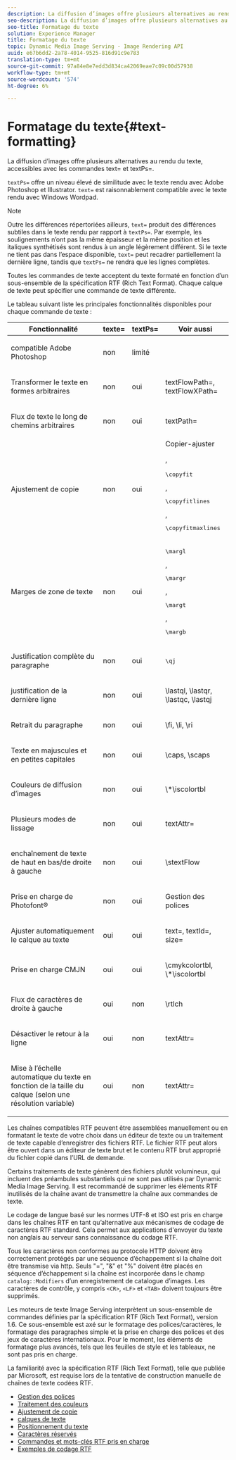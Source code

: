 ```yaml
---
description: La diffusion d’images offre plusieurs alternatives au rendu du texte, accessibles avec les commandes text= et textPs=.
seo-description: La diffusion d’images offre plusieurs alternatives au rendu du texte, accessibles avec les commandes text= et textPs=.
seo-title: Formatage du texte
solution: Experience Manager
title: Formatage du texte
topic: Dynamic Media Image Serving - Image Rendering API
uuid: e67b6dd2-2a78-4014-9525-816d91c9e783
translation-type: tm+mt
source-git-commit: 97a84e8e7edd3d834ca42069eae7c09c00d57938
workflow-type: tm+mt
source-wordcount: '574'
ht-degree: 6%

---
```



# Formatage du texte{#text-formatting}

La diffusion d’images offre plusieurs alternatives au rendu du texte, accessibles avec les commandes text= et textPs=.

`textPs=` offre un niveau élevé de similitude avec le texte rendu avec Adobe Photoshop et Illustrator. `text=` est raisonnablement compatible avec le texte rendu avec Windows Wordpad.

>[!NOTE]
>
>Outre les différences répertoriées ailleurs, `text=` produit des différences subtiles dans le texte rendu par rapport à `textPs=`. Par exemple, les soulignements n’ont pas la même épaisseur et la même position et les italiques synthétisés sont rendus à un angle légèrement différent. Si le texte ne tient pas dans l’espace disponible, `text=` peut recadrer partiellement la dernière ligne, tandis que `textPs=` ne rendra que les lignes complètes.

Toutes les commandes de texte acceptent du texte formaté en fonction d’un sous-ensemble de la spécification RTF (Rich Text Format). Chaque calque de texte peut spécifier une commande de texte différente.

Le tableau suivant liste les principales fonctionnalités disponibles pour chaque commande de texte :

<table id="table_9C41CBDA94C24805B538E5049B0137C6"> 
 <thead> 
  <tr> 
   <th class="entry"> <b> Fonctionnalité</b> </th> 
   <th class="entry"> <b> texte=</b> </th> 
   <th class="entry"> <b> textPs=</b> </th> 
   <th class="entry"> <b> Voir aussi</b> </th> 
  </tr> 
 </thead>
 <tbody> 
  <tr> 
   <td> <p> compatible Adobe Photoshop </p> </td> 
   <td> <p> non </p> </td> 
   <td> <p> limité </p> </td> 
   <td> <p> </p> </td> 
  </tr> 
  <tr> 
   <td> <p>Transformer le texte en formes arbitraires </p> </td> 
   <td> <p>non </p> </td> 
   <td> <p>oui </p> </td> 
   <td> <p>textFlowPath=, textFlowXPath= </p> </td> 
  </tr> 
  <tr> 
   <td> <p>Flux de texte le long de chemins arbitraires </p> </td> 
   <td> <p>non </p> </td> 
   <td> <p>oui </p> </td> 
   <td> <p>textPath= </p> </td> 
  </tr> 
  <tr> 
   <td> <p>Ajustement de copie </p> </td> 
   <td> <p>non </p> </td> 
   <td> <p>oui </p> </td> 
   <td> Copier-ajuster <p>, <pre>\copyfit</pre>, <pre>\copyfitlines</pre>, <pre>\copyfitmaxlines</pre> </p> </td> 
  </tr> 
  <tr> 
   <td> <p>Marges de zone de texte </p> </td> 
   <td> <p>non </p> </td> 
   <td> <p>oui </p> </td> 
   <td> <p><pre>\margl</pre>, <pre>\margr</pre>, <pre>\margt</pre>, <pre>\margb</pre> </p> </td> 
  </tr> 
  <tr> 
   <td> <p>Justification complète du paragraphe </p> </td> 
   <td> <p>non </p> </td> 
   <td> <p>oui </p> </td> 
   <td> <p><pre>\qj</pre> </p> </td> 
  </tr> 
  <tr> 
   <td> <p>justification de la dernière ligne </p> </td> 
   <td> <p>non </p> </td> 
   <td> <p>oui </p> </td> 
   <td> <p>\lastql, \lastqr, \lastqc, \lastqj </p> </td> 
  </tr> 
  <tr> 
   <td> <p>Retrait du paragraphe </p> </td> 
   <td> <p>non </p> </td> 
   <td> <p>oui </p> </td> 
   <td> <p>\fi, \li, \ri </p> </td> 
  </tr> 
  <tr> 
   <td> <p>Texte en majuscules et en petites capitales </p> </td> 
   <td> <p>non </p> </td> 
   <td> <p>oui </p> </td> 
   <td> <p>\caps, \scaps </p> </td> 
  </tr> 
  <tr> 
   <td> <p>Couleurs de diffusion d’images </p> </td> 
   <td> <p>non </p> </td> 
   <td> <p>oui </p> </td> 
   <td> <p>\*\iscolortbl </p> </td> 
  </tr> 
  <tr> 
   <td> <p>Plusieurs modes de lissage </p> </td> 
   <td> <p>non </p> </td> 
   <td> <p>oui </p> </td> 
   <td> <p>textAttr= </p> </td> 
  </tr> 
  <tr> 
   <td> <p>enchaînement de texte de haut en bas/de droite à gauche </p> </td> 
   <td> <p>non </p> </td> 
   <td> <p>oui </p> </td> 
   <td> <p>\stextFlow </p> </td> 
  </tr> 
  <tr> 
   <td> <p>Prise en charge de Photofont® </p> </td> 
   <td> <p>non </p> </td> 
   <td> <p>oui </p> </td> 
   <td> Gestion des polices </td> 
  </tr> 
  <tr> 
   <td> <p>Ajuster automatiquement le calque au texte </p> </td> 
   <td> <p>oui </p> </td> 
   <td> <p>oui </p> </td> 
   <td> <p>text=, textId=, size= </p> </td> 
  </tr> 
  <tr> 
   <td> <p>Prise en charge CMJN </p> </td> 
   <td> <p>oui </p> </td> 
   <td> <p>oui </p> </td> 
   <td> <p>\cmykcolortbl, \*\iscolortbl </p> </td> 
  </tr> 
  <tr> 
   <td> <p>Flux de caractères de droite à gauche </p> </td> 
   <td> <p>oui </p> </td> 
   <td> <p>non </p> </td> 
   <td> <p>\rtlch </p> </td> 
  </tr> 
  <tr> 
   <td> <p>Désactiver le retour à la ligne </p> </td> 
   <td> <p>oui </p> </td> 
   <td> <p>non </p> </td> 
   <td> <p>textAttr= </p> </td> 
  </tr> 
  <tr> 
   <td> <p>Mise à l’échelle automatique du texte en fonction de la taille du calque (selon une résolution variable) </p> </td> 
   <td> <p>oui </p> </td> 
   <td> <p>non </p> </td> 
   <td> <p>textAttr= </p> </td> 
  </tr> 
 </tbody> 
</table>

Les chaînes compatibles RTF peuvent être assemblées manuellement ou en formatant le texte de votre choix dans un éditeur de texte ou un traitement de texte capable d’enregistrer des fichiers RTF. Le fichier RTF peut alors être ouvert dans un éditeur de texte brut et le contenu RTF brut approprié du fichier copié dans l’URL de demande.

Certains traitements de texte génèrent des fichiers plutôt volumineux, qui incluent des préambules substantiels qui ne sont pas utilisés par Dynamic Media Image Serving. Il est recommandé de supprimer les éléments RTF inutilisés de la chaîne avant de transmettre la chaîne aux commandes de texte.

Le codage de langue basé sur les normes UTF-8 et ISO est pris en charge dans les chaînes RTF en tant qu’alternative aux mécanismes de codage de caractères RTF standard. Cela permet aux applications d&#39;envoyer du texte non anglais au serveur sans connaissance du codage RTF.

Tous les caractères non conformes au protocole HTTP doivent être correctement protégés par une séquence d’échappement si la chaîne doit être transmise via http. Seuls &quot;=&quot;, &quot;&amp;&quot; et &quot;%&quot; doivent être placés en séquence d’échappement si la chaîne est incorporée dans le champ `catalog::Modifiers` d’un enregistrement de catalogue d’images. Les caractères de contrôle, y compris `<CR>`, `<LF>` et `<TAB>` doivent toujours être supprimés.

Les moteurs de texte Image Serving interprètent un sous-ensemble de commandes définies par la spécification RTF (Rich Text Format), version 1.6. Ce sous-ensemble est axé sur le formatage des polices/caractères, le formatage des paragraphes simple et la prise en charge des polices et des jeux de caractères internationaux. Pour le moment, les éléments de formatage plus avancés, tels que les feuilles de style et les tableaux, ne sont pas pris en charge.

La familiarité avec la spécification RTF (Rich Text Format), telle que publiée par Microsoft, est requise lors de la tentative de construction manuelle de chaînes de texte codées RTF.

* [Gestion des polices](r-font-handling.md)
* [Traitement des couleurs](r-color-handling.md)
* [Ajustement de copie](r-copy-fitting.md)
* [calques de texte](r-text-layers.md)
* [Positionnement du texte](r-text-positioning.md)
* [Caractères réservés](r-reserved-characters.md)
* [Commandes et mots-clés RTF pris en charge](c-supported-rtf-commands-and-keywords/c-supported-rtf-commands-and-keywords.md)
* [Exemples de codage RTF](r-rtf-encoding-examples.md)
